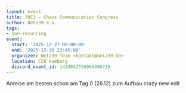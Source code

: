 ```yaml
---
layout: event
title: 39C3 - Chaos Communication Congress
author: Netz39 e.V.
tags:
- non-recurring
event:
  start: '2025-12-27 00:00:00'
  end: '2025-12-30 23:45:00'
  organizer: Netz39 Team <kontakt@netz39.de>
  location: CCH Hamburg
  discord_event_id: 1424032556969496719
---
```

Anreise am besten schon am Tag 0 (26.12) zum Aufbau crazy new edit
<!-- event imported from discord manual changes may be overwritten -->